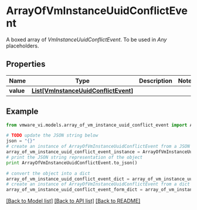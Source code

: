 # ArrayOfVmInstanceUuidConflictEvent

A boxed array of *VmInstanceUuidConflictEvent*. To be used in *Any* placeholders. 

## Properties
Name | Type | Description | Notes
------------ | ------------- | ------------- | -------------
**value** | [**List[VmInstanceUuidConflictEvent]**](VmInstanceUuidConflictEvent.md) |  | 

## Example

```python
from vmware_vi.models.array_of_vm_instance_uuid_conflict_event import ArrayOfVmInstanceUuidConflictEvent

# TODO update the JSON string below
json = "{}"
# create an instance of ArrayOfVmInstanceUuidConflictEvent from a JSON string
array_of_vm_instance_uuid_conflict_event_instance = ArrayOfVmInstanceUuidConflictEvent.from_json(json)
# print the JSON string representation of the object
print ArrayOfVmInstanceUuidConflictEvent.to_json()

# convert the object into a dict
array_of_vm_instance_uuid_conflict_event_dict = array_of_vm_instance_uuid_conflict_event_instance.to_dict()
# create an instance of ArrayOfVmInstanceUuidConflictEvent from a dict
array_of_vm_instance_uuid_conflict_event_form_dict = array_of_vm_instance_uuid_conflict_event.from_dict(array_of_vm_instance_uuid_conflict_event_dict)
```
[[Back to Model list]](../README.md#documentation-for-models) [[Back to API list]](../README.md#documentation-for-api-endpoints) [[Back to README]](../README.md)


